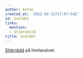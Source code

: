 ```yaml
---
author: Anton
created_at: '2012-03-11T17:07:54Z'
id: Svärdet
links:
  mention:
  - Stjärnbild
title: Svärdet
---
```


[Stjärnbild] på himlavalvet.

  [Stjärnbild]: Stjärnbild
